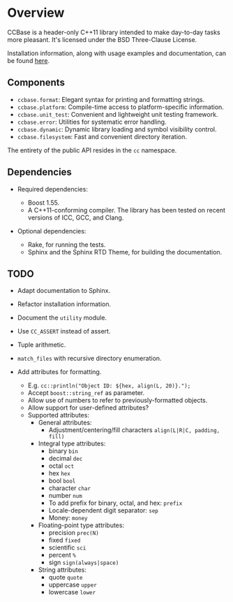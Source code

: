 <!--
  ** File Name:	README.md
  ** Author:	Aditya Ramesh
  ** Date:	12/05/2012
  ** Contact:	_@adityaramesh.com
-->

# Overview

CCBase is a header-only C++11 library intended to make day-to-day tasks more
pleasant. It's licensed under the BSD Three-Clause License.

Installation information, along with usage examples and documentation, can be
found [here](http://adityaramesh.com/ccbase).

## Components

- `ccbase.format`: Elegant syntax for printing and formatting strings.
- `ccbase.platform`: Compile-time access to platform-specific information.
- `ccbase.unit_test`: Convenient and lightweight unit testing framework.
- `ccbase.error`: Utilities for systematic error handling.
- `ccbase.dynamic`: Dynamic library loading and symbol visibility control.
- `ccbase.filesystem`: Fast and convenient directory iteration.

The entirety of the public API resides in the `cc` namespace.

## Dependencies

- Required dependencies:
  - Boost 1.55.
  - A C++11-conforming compiler. The library has been tested on recent versions
  of ICC, GCC, and Clang.

- Optional dependencies:
  - Rake, for running the tests.
  - Sphinx and the Sphinx RTD Theme, for building the documentation.

## TODO

- Adapt documentation to Sphinx.
- Refactor installation information.
- Document the `utility` module.

- Use `CC_ASSERT` instead of assert.
- Tuple arithmetic.
- `match_files` with recursive directory enumeration.

- Add attributes for formatting.
  - E.g. `cc::println("Object ID: ${hex, align(L, 20)}.");`
  - Accept `boost::string_ref` as parameter.
  - Allow use of numbers to refer to previously-formatted objects.
  - Allow support for user-defined attributes?
  - Supported attributes:
    - General attributes:
      - Adjustment/centering/fill characters `align(L|R|C, padding, fill)`
    - Integral type attributes:
      - binary `bin`
      - decimal `dec`
      - octal `oct`
      - hex `hex`
      - bool `bool`
      - character `char`
      - number `num`
      - To add prefix for binary, octal, and hex: `prefix`
      - Locale-dependent digit separator: `sep`
      - Money: `money`
    - Floating-point type attributes:
      - precision `prec(N)`
      - fixed `fixed`
      - scientific `sci`
      - percent `%`
      - sign `sign(always|space)`
    - String attributes:
      - quote `quote`
      - uppercase `upper`
      - lowercase `lower`
